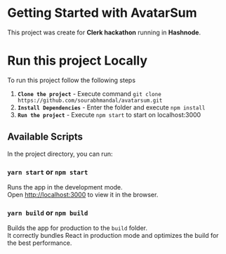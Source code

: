 # Getting Started with AvatarSum

This project was create for **Clerk hackathon** running in **Hashnode**.

# Run this project Locally

To run this project follow the following steps

1. **`Clone the project`** - Execute command `git clone https://github.com/sourabhmandal/avatarsum.git`
2. **`Install Dependencies`** - Enter the folder and execute `npm install`
3. **`Run the project`** - Execute `npm start` to start on localhost:3000

## Available Scripts

In the project directory, you can run:

### `yarn start` or `npm start`

Runs the app in the development mode.\
Open [http://localhost:3000](http://localhost:3000) to view it in the browser.

### `yarn build` or `npm build`

Builds the app for production to the `build` folder.\
It correctly bundles React in production mode and optimizes the build for the best performance.

